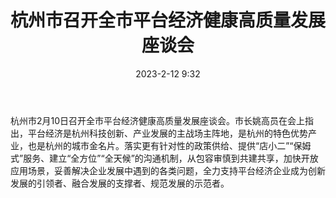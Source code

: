 ﻿---
title: 杭州市召开全市平台经济健康高质量发展座谈会
date: 2023-2-12 9:32
tags:
- 申论
- 公文写作
- 事业编考试
- 公务员考试
- 材料分析
updated: 
---

杭州市2月10日召开全市平台经济健康高质量发展座谈会。市长姚高员在会上指出，平台经济是杭州科技创新、产业发展的主战场主阵地，是杭州的特色优势产业，也是杭州的城市金名片。落实更有针对性的政策供给、提供“店小二”“保姆式”服务、建立“全方位”“全天候”的沟通机制，从包容审慎到共建共享，加快开放应用场景，妥善解决企业发展中遇到的各类问题，全力支持平台经济企业成为创新发展的引领者、融合发展的支撑者、规范发展的示范者。
